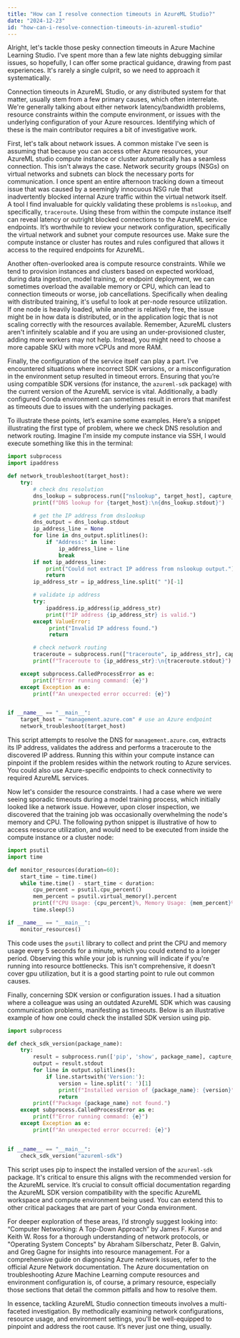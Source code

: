 ```yaml
---
title: "How can I resolve connection timeouts in AzureML Studio?"
date: "2024-12-23"
id: "how-can-i-resolve-connection-timeouts-in-azureml-studio"
---
```


Alright, let's tackle those pesky connection timeouts in Azure Machine Learning Studio. I've spent more than a few late nights debugging similar issues, so hopefully, I can offer some practical guidance, drawing from past experiences. It's rarely a single culprit, so we need to approach it systematically.

Connection timeouts in AzureML Studio, or any distributed system for that matter, usually stem from a few primary causes, which often interrelate. We're generally talking about either network latency/bandwidth problems, resource constraints within the compute environment, or issues with the underlying configuration of your Azure resources. Identifying which of these is the main contributor requires a bit of investigative work.

First, let's talk about network issues. A common mistake I've seen is assuming that because you can access other Azure resources, your AzureML studio compute instance or cluster automatically has a seamless connection. This isn't always the case. Network security groups (NSGs) on virtual networks and subnets can block the necessary ports for communication. I once spent an entire afternoon tracking down a timeout issue that was caused by a seemingly innocuous NSG rule that inadvertently blocked internal Azure traffic within the virtual network itself. A tool I find invaluable for quickly validating these problems is `nslookup`, and specifically, `traceroute`. Using these from within the compute instance itself can reveal latency or outright blocked connections to the AzureML service endpoints. It’s worthwhile to review your network configuration, specifically the virtual network and subnet your compute resources use. Make sure the compute instance or cluster has routes and rules configured that allows it access to the required endpoints for AzureML.

Another often-overlooked area is compute resource constraints. While we tend to provision instances and clusters based on expected workload, during data ingestion, model training, or endpoint deployment, we can sometimes overload the available memory or CPU, which can lead to connection timeouts or worse, job cancellations. Specifically when dealing with distributed training, it's useful to look at per-node resource utilization. If one node is heavily loaded, while another is relatively free, the issue might be in how data is distributed, or in the application logic that is not scaling correctly with the resources available. Remember, AzureML clusters aren't infinitely scalable and if you are using an under-provisioned cluster, adding more workers may not help. Instead, you might need to choose a more capable SKU with more vCPUs and more RAM.

Finally, the configuration of the service itself can play a part. I've encountered situations where incorrect SDK versions, or a misconfiguration in the environment setup resulted in timeout errors. Ensuring that you’re using compatible SDK versions (for instance, the `azureml-sdk` package) with the current version of the AzureML service is vital. Additionally, a badly configured Conda environment can sometimes result in errors that manifest as timeouts due to issues with the underlying packages.

To illustrate these points, let’s examine some examples. Here’s a snippet illustrating the first type of problem, where we check DNS resolution and network routing. Imagine I'm inside my compute instance via SSH, I would execute something like this in the terminal:

```python
import subprocess
import ipaddress

def network_troubleshoot(target_host):
    try:
        # check dns resolution
        dns_lookup = subprocess.run(["nslookup", target_host], capture_output=True, text=True, check=True)
        print(f"DNS lookup for {target_host}:\n{dns_lookup.stdout}")

        # get the IP address from dnslookup
        dns_output = dns_lookup.stdout
        ip_address_line = None
        for line in dns_output.splitlines():
            if "Address:" in line:
                ip_address_line = line
                break
        if not ip_address_line:
            print("Could not extract IP address from nslookup output.")
            return
        ip_address_str = ip_address_line.split(" ")[-1]

        # validate ip address
        try:
            ipaddress.ip_address(ip_address_str)
            print(f"IP address {ip_address_str} is valid.")
        except ValueError:
             print("Invalid IP address found.")
             return

        # check network routing
        traceroute = subprocess.run(["traceroute", ip_address_str], capture_output=True, text=True, check=True)
        print(f"Traceroute to {ip_address_str}:\n{traceroute.stdout}")

    except subprocess.CalledProcessError as e:
        print(f"Error running command: {e}")
    except Exception as e:
        print(f"An unexpected error occurred: {e}")


if __name__ == "__main__":
    target_host = "management.azure.com" # use an Azure endpoint
    network_troubleshoot(target_host)
```

This script attempts to resolve the DNS for `management.azure.com`, extracts its IP address, validates the address and performs a traceroute to the discovered IP address. Running this within your compute instance can pinpoint if the problem resides within the network routing to Azure services. You could also use Azure-specific endpoints to check connectivity to required AzureML services.

Now let's consider the resource constraints. I had a case where we were seeing sporadic timeouts during a model training process, which initially looked like a network issue. However, upon closer inspection, we discovered that the training job was occasionally overwhelming the node's memory and CPU. The following python snippet is illustrative of how to access resource utilization, and would need to be executed from inside the compute instance or a cluster node:

```python
import psutil
import time

def monitor_resources(duration=60):
    start_time = time.time()
    while time.time() - start_time < duration:
        cpu_percent = psutil.cpu_percent()
        mem_percent = psutil.virtual_memory().percent
        print(f"CPU Usage: {cpu_percent}%, Memory Usage: {mem_percent}%")
        time.sleep(5)

if __name__ == "__main__":
    monitor_resources()
```

This code uses the `psutil` library to collect and print the CPU and memory usage every 5 seconds for a minute, which you could extend to a longer period. Observing this while your job is running will indicate if you're running into resource bottlenecks. This isn't comprehensive, it doesn't cover gpu utilization, but it is a good starting point to rule out common causes.

Finally, concerning SDK version or configuration issues. I had a situation where a colleague was using an outdated AzureML SDK which was causing communication problems, manifesting as timeouts. Below is an illustrative example of how one could check the installed SDK version using pip.

```python
import subprocess

def check_sdk_version(package_name):
    try:
        result = subprocess.run(['pip', 'show', package_name], capture_output=True, text=True, check=True)
        output = result.stdout
        for line in output.splitlines():
            if line.startswith('Version:'):
                version = line.split(': ')[1]
                print(f"Installed version of {package_name}: {version}")
                return
        print(f"Package {package_name} not found.")
    except subprocess.CalledProcessError as e:
        print(f"Error running command: {e}")
    except Exception as e:
        print(f"An unexpected error occurred: {e}")


if __name__ == "__main__":
    check_sdk_version("azureml-sdk")
```

This script uses pip to inspect the installed version of the `azureml-sdk` package. It's critical to ensure this aligns with the recommended version for the AzureML service. It’s crucial to consult official documentation regarding the AzureML SDK version compatibility with the specific AzureML workspace and compute environment being used. You can extend this to other critical packages that are part of your Conda environment.

For deeper exploration of these areas, I’d strongly suggest looking into: “Computer Networking: A Top-Down Approach” by James F. Kurose and Keith W. Ross for a thorough understanding of network protocols, or "Operating System Concepts" by Abraham Silberschatz, Peter B. Galvin, and Greg Gagne for insights into resource management. For a comprehensive guide on diagnosing Azure network issues, refer to the official Azure Network documentation. The Azure documentation on troubleshooting Azure Machine Learning compute resources and environment configuration is, of course, a primary resource, especially those sections that detail the common pitfalls and how to resolve them.

In essence, tackling AzureML Studio connection timeouts involves a multi-faceted investigation. By methodically examining network configurations, resource usage, and environment settings, you'll be well-equipped to pinpoint and address the root cause. It’s never just one thing, usually.
